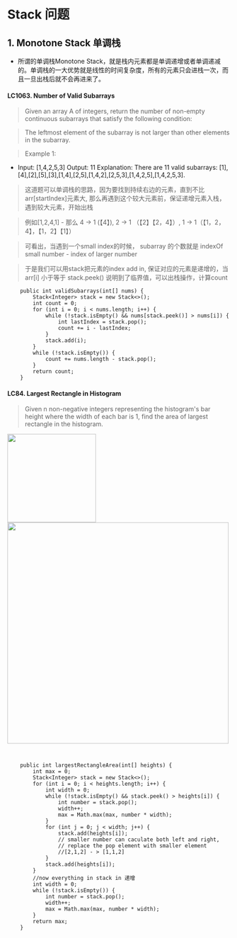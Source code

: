 
# Stack 问题


## 1. Monotone Stack 单调栈

- 所谓的单调栈Monotone Stack，就是栈内元素都是单调递增或者单调递减的。单调栈的一大优势就是线性的时间复杂度，所有的元素只会进栈一次，而且一旦出栈后就不会再进来了。


#### LC1063. Number of Valid Subarrays


> Given an array A of integers, return the number of non-empty continuous subarrays that satisfy the following condition:

> The leftmost element of the subarray is not larger than other elements in the subarray.

> Example 1:

- Input: [1,4,2,5,3]  Output: 11 Explanation: There are 11 valid subarrays: [1],[4],[2],[5],[3],[1,4],[2,5],[1,4,2],[2,5,3],[1,4,2,5],[1,4,2,5,3].


> 这道题可以单调栈的思路，因为要找到持续右边的元素，直到不比arr[startIndex]元素大, 那么再遇到这个较大元素前，保证递增元素入栈，遇到较大元素，开始出栈

> 例如[1,2,4,1] - 那么 4 -> 1 (【4】), 2 -> 1 （【2】【2，4】）, 1 -> 1（【1，2，4】，【1，2】【1】）

> 可看出，当遇到一个small index的时候， subarray 的个数就是 indexOf small number - index of larger number

> 于是我们可以用stack把元素的index add in, 保证对应的元素是递增的，当 arr[i] 小于等于 stack.peek() 说明到了临界值，可以出栈操作，计算count 

```
    public int validSubarrays(int[] nums) {
        Stack<Integer> stack = new Stack<>();
        int count = 0;
        for (int i = 0; i < nums.length; i++) {
            while (!stack.isEmpty() && nums[stack.peek()] > nums[i]) {
                int lastIndex = stack.pop();
                count += i - lastIndex;
            }
            stack.add(i);
        }       
        while (!stack.isEmpty()) {
            count += nums.length - stack.pop();
        }
        return count;
    }
```



#### LC84. Largest Rectangle in Histogram

> Given n non-negative integers representing the histogram's bar height where the width of each bar is 1, find the area of largest rectangle in the histogram.


<img src="https://assets.leetcode.com/uploads/2018/10/12/histogram_area.png" style="height:200px" />

<img src="https://raw.githubusercontent.com/zeyao/TechNotes/master/Document/LC%2084.jpg" style="height:500px" />


```


    public int largestRectangleArea(int[] heights) {
        int max = 0;
        Stack<Integer> stack = new Stack<>();
        for (int i = 0; i < heights.length; i++) {
            int width = 0;
            while (!stack.isEmpty() && stack.peek() > heights[i]) {
                int number = stack.pop();
                width++;
                max = Math.max(max, number * width);
            }
            for (int j = 0; j < width; j++) {
                stack.add(heights[i]);
                // smaller number can caculate both left and right, 
                // replace the pop element with smaller element
                //[2,1,2] - > [1,1,2]
            }
            stack.add(heights[i]);
        }
        //now everything in stack in 递增
        int width = 0;
        while (!stack.isEmpty()) {
            int number = stack.pop();
            width++;
            max = Math.max(max, number * width);
        }
        return max;
    }
    
```






